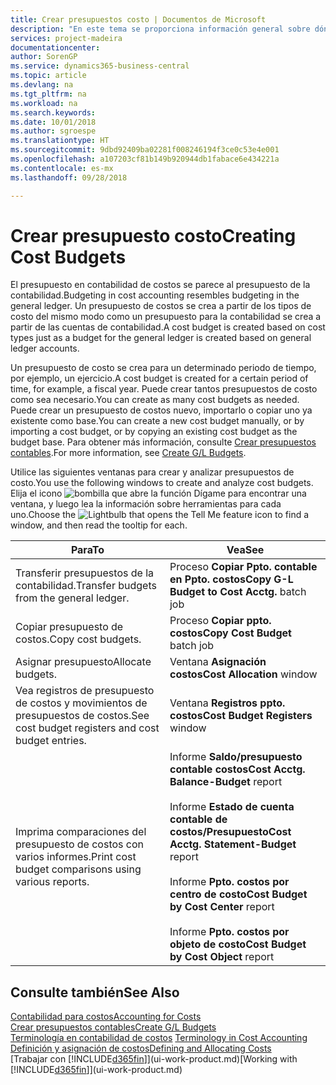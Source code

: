 ```yaml
---
title: Crear presupuestos costo | Documentos de Microsoft
description: "En este tema se proporciona información general sobre dónde crear y analizar presupuestos de costos."
services: project-madeira
documentationcenter: 
author: SorenGP
ms.service: dynamics365-business-central
ms.topic: article
ms.devlang: na
ms.tgt_pltfrm: na
ms.workload: na
ms.search.keywords: 
ms.date: 10/01/2018
ms.author: sgroespe
ms.translationtype: HT
ms.sourcegitcommit: 9dbd92409ba02281f008246194f3ce0c53e4e001
ms.openlocfilehash: a107203cf81b149b920944db1fabace6e434221a
ms.contentlocale: es-mx
ms.lasthandoff: 09/28/2018

---
```

# <a name="creating-cost-budgets"></a><span data-ttu-id="88702-103">Crear presupuesto costo</span><span class="sxs-lookup"><span data-stu-id="88702-103">Creating Cost Budgets</span></span>
<span data-ttu-id="88702-104">El presupuesto en contabilidad de costos se parece al presupuesto de la contabilidad.</span><span class="sxs-lookup"><span data-stu-id="88702-104">Budgeting in cost accounting resembles budgeting in the general ledger.</span></span> <span data-ttu-id="88702-105">Un presupuesto de costos se crea a partir de los tipos de costo del mismo modo como un presupuesto para la contabilidad se crea a partir de las cuentas de contabilidad.</span><span class="sxs-lookup"><span data-stu-id="88702-105">A cost budget is created based on cost types just as a budget for the general ledger is created based on general ledger accounts.</span></span>  

<span data-ttu-id="88702-106">Un presupuesto de costo se crea para un determinado periodo de tiempo, por ejemplo, un ejercicio.</span><span class="sxs-lookup"><span data-stu-id="88702-106">A cost budget is created for a certain period of time, for example, a fiscal year.</span></span> <span data-ttu-id="88702-107">Puede crear tantos presupuestos de costo como sea necesario.</span><span class="sxs-lookup"><span data-stu-id="88702-107">You can create as many cost budgets as needed.</span></span> <span data-ttu-id="88702-108">Puede crear un presupuesto de costos nuevo, importarlo o copiar uno ya existente como base.</span><span class="sxs-lookup"><span data-stu-id="88702-108">You can create a new cost budget manually, or by importing a cost budget, or by copying an existing cost budget as the budget base.</span></span> <span data-ttu-id="88702-109">Para obtener más información, consulte [Crear presupuestos contables](finance-how-create-budgets.md).</span><span class="sxs-lookup"><span data-stu-id="88702-109">For more information, see [Create G/L Budgets](finance-how-create-budgets.md).</span></span>

<span data-ttu-id="88702-110">Utilice las siguientes ventanas para crear y analizar presupuestos de costo.</span><span class="sxs-lookup"><span data-stu-id="88702-110">You use the following windows to create and analyze cost budgets.</span></span> <span data-ttu-id="88702-111">Elija el icono ![bombilla que abre la función Dígame](media/ui-search/search_small.png "Dígame que desea hacer") para encontrar una ventana, y luego lea la información sobre herramientas para cada uno.</span><span class="sxs-lookup"><span data-stu-id="88702-111">Choose the ![Lightbulb that opens the Tell Me feature](media/ui-search/search_small.png "Tell me what you want to do") icon to find a window, and then read the tooltip for each.</span></span>

|<span data-ttu-id="88702-112">Para</span><span class="sxs-lookup"><span data-stu-id="88702-112">To</span></span>|<span data-ttu-id="88702-113">Vea</span><span class="sxs-lookup"><span data-stu-id="88702-113">See</span></span>|  
|--------|---------|  
|<span data-ttu-id="88702-114">Transferir presupuestos de la contabilidad.</span><span class="sxs-lookup"><span data-stu-id="88702-114">Transfer budgets from the general ledger.</span></span>|<span data-ttu-id="88702-115">Proceso **Copiar Ppto. contable en Ppto. costos**</span><span class="sxs-lookup"><span data-stu-id="88702-115">**Copy G-L Budget to Cost Acctg.** batch job</span></span>|  
|<span data-ttu-id="88702-116">Copiar presupuesto de costos.</span><span class="sxs-lookup"><span data-stu-id="88702-116">Copy cost budgets.</span></span>|<span data-ttu-id="88702-117">Proceso **Copiar ppto. costos**</span><span class="sxs-lookup"><span data-stu-id="88702-117">**Copy Cost Budget** batch job</span></span>|  
|<span data-ttu-id="88702-118">Asignar presupuesto</span><span class="sxs-lookup"><span data-stu-id="88702-118">Allocate budgets.</span></span>|<span data-ttu-id="88702-119">Ventana **Asignación costos**</span><span class="sxs-lookup"><span data-stu-id="88702-119">**Cost Allocation** window</span></span>|  
|<span data-ttu-id="88702-120">Vea registros de presupuesto de costos y movimientos de presupuestos de costos.</span><span class="sxs-lookup"><span data-stu-id="88702-120">See cost budget registers and cost budget entries.</span></span>|<span data-ttu-id="88702-121">Ventana **Registros ppto. costos**</span><span class="sxs-lookup"><span data-stu-id="88702-121">**Cost Budget Registers** window</span></span>|  
|<span data-ttu-id="88702-122">Imprima comparaciones del presupuesto de costos con varios informes.</span><span class="sxs-lookup"><span data-stu-id="88702-122">Print cost budget comparisons using various reports.</span></span>|<span data-ttu-id="88702-123">Informe **Saldo/presupuesto contable costos**</span><span class="sxs-lookup"><span data-stu-id="88702-123">**Cost Acctg. Balance-Budget** report</span></span><br /><br /> <span data-ttu-id="88702-124">Informe **Estado de cuenta contable de costos/Presupuesto**</span><span class="sxs-lookup"><span data-stu-id="88702-124">**Cost Acctg. Statement-Budget** report</span></span><br /><br /> <span data-ttu-id="88702-125">Informe **Ppto. costos por centro de costo**</span><span class="sxs-lookup"><span data-stu-id="88702-125">**Cost Budget by Cost Center** report</span></span><br /><br /> <span data-ttu-id="88702-126">Informe **Ppto. costos por objeto de costo**</span><span class="sxs-lookup"><span data-stu-id="88702-126">**Cost Budget by Cost Object** report</span></span>|  

## <a name="see-also"></a><span data-ttu-id="88702-127">Consulte también</span><span class="sxs-lookup"><span data-stu-id="88702-127">See Also</span></span>  
[<span data-ttu-id="88702-128">Contabilidad para costos</span><span class="sxs-lookup"><span data-stu-id="88702-128">Accounting for Costs</span></span>](finance-manage-cost-accounting.md)  
[<span data-ttu-id="88702-129">Crear presupuestos contables</span><span class="sxs-lookup"><span data-stu-id="88702-129">Create G/L Budgets</span></span>](finance-how-create-budgets.md)  
<span data-ttu-id="88702-130">[Terminología en contabilidad de costos](finance-terminology-in-cost-accounting.md) </span><span class="sxs-lookup"><span data-stu-id="88702-130">[Terminology in Cost Accounting](finance-terminology-in-cost-accounting.md) </span></span>  
[<span data-ttu-id="88702-131">Definición y asignación de costos</span><span class="sxs-lookup"><span data-stu-id="88702-131">Defining and Allocating Costs</span></span>](finance-define-and-allocate-costs.md)  
<span data-ttu-id="88702-132">[Trabajar con [!INCLUDE[d365fin](includes/d365fin_md.md)]](ui-work-product.md)</span><span class="sxs-lookup"><span data-stu-id="88702-132">[Working with [!INCLUDE[d365fin](includes/d365fin_md.md)]](ui-work-product.md)</span></span>

